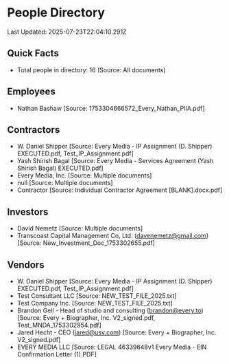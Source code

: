 # People Directory
Last Updated: 2025-07-23T22:04:10.291Z

## Quick Facts
- Total people in directory: 16 (Source: All documents)

## Employees
- Nathan Bashaw [Source: 1753304666572_Every_Nathan_PIIA.pdf]

## Contractors
- W. Daniel Shipper [Source: Every Media - IP Assignment (D. Shipper) EXECUTED.pdf, Test_IP_Assignment.pdf]
- Yash Shirish Bagal [Source: Every Media - Services Agreement (Yash Shirish Bagal) EXECUTED.pdf]
- Every Media, Inc. [Source: Multiple documents]
- null [Source: Multiple documents]
- Contractor [Source: Individual Contractor Agreement [BLANK].docx.pdf]

## Investors
- David Nemetz [Source: Multiple documents]
- Transcoast Capital Management Co, Ltd. (davenemetz@gmail.com) [Source: New_Investment_Doc_1753302655.pdf]

## Vendors
- W. Daniel Shipper [Source: Every Media - IP Assignment (D. Shipper) EXECUTED.pdf, Test_IP_Assignment.pdf]
- Test Consultant LLC [Source: NEW_TEST_FILE_2025.txt]
- Test Company Inc. [Source: NEW_TEST_FILE_2025.txt]
- Brandon Gell - Head of studio and consulting (brandon@every.to) [Source: Every + Biographer, Inc. V2_signed.pdf, Test_MNDA_1753302954.pdf]
- Jared Hecht - CEO (jared@usv.com) [Source: Every + Biographer, Inc. V2_signed.pdf]
- EVERY MEDIA LLC [Source: LEGAL 46339648v1 Every Media - EIN Confirmation Letter (1).PDF]

